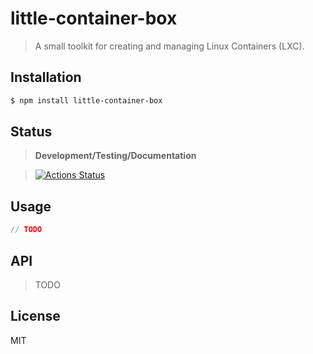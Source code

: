 little-container-box
====================

> A small toolkit for creating and managing Linux Containers (LXC).

## Installation

```sh
$ npm install little-container-box
```

## Status

> **Development/Testing/Documentation**

> [![Actions Status](https://github.com/little-core-labs/little-container-box/workflows/Node%20CI/badge.svg)](https://github.com/little-core-labs/little-container-box/actions)

## Usage

```js
// TODO
```

## API

> TODO

## License

MIT
